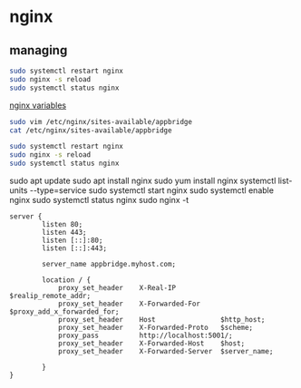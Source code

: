 # nginx

## managing
```sh
sudo systemctl restart nginx
sudo nginx -s reload
sudo systemctl status nginx
```

[nginx variables](http://nginx.org/en/docs/varindex.html)
```sh
sudo vim /etc/nginx/sites-available/appbridge
cat /etc/nginx/sites-available/appbridge
```
```sh
sudo systemctl restart nginx
sudo nginx -s reload
sudo systemctl status nginx
```
sudo apt update
sudo apt install nginx
sudo yum install nginx
systemctl list-units --type=service
sudo systemctl start nginx
sudo systemctl enable nginx
sudo systemctl status nginx
sudo nginx -t



```
server {
        listen 80;
        listen 443;
        listen [::]:80;
        listen [::]:443;

        server_name appbridge.myhost.com;

        location / {
            proxy_set_header    X-Real-IP           $realip_remote_addr;
            proxy_set_header    X-Forwarded-For     $proxy_add_x_forwarded_for;
            proxy_set_header    Host                $http_host;
            proxy_set_header    X-Forwarded-Proto   $scheme;
            proxy_pass          http://localhost:5001/;
            proxy_set_header    X-Forwarded-Host    $host;
            proxy_set_header    X-Forwarded-Server  $server_name;

        }
}
```
